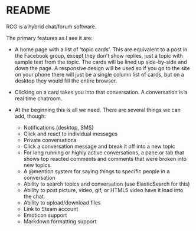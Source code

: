 # README

RCG is a hybrid chat/forum software.

The primary features as I see it are:

* A home page with a list of 'topic cards'. This are equivalent to a post in the Facebook group, except they don't show replies, just a topic with sample text from the topic. The cards will be lined up side-by-side and down the page. A responsive design will be used so if you go to the site on your phone there will just be a single column list of cards, but on a desktop they would fill the entire browser.

* Clicking on a card takes you into that conversation. A conversation is a real time chatroom. 

* At the beginning this is all we need. There are several things we can add, though:
  * Notifications (desktop, SMS)
  * Click and react to individual messages
  * Private conversations
  * Click a conversation message and break it off into a new topic
  * For long running or highly active conversations, a pane or tab that shows top reacted comments and comments that were broken into new topics.
  * A @mention system for saying things to specific people in a conversation
  * Ability to search topics and conversation (use ElasticSearch for this)
  * Ability to post picture, video, gif, or HTML5 video have it load into the chat.
  * Ability to upload/download files
  * Link to Steam account
  * Emoticon support
  * Markdown formatting support
